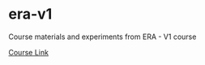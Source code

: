 # era-v1
Course materials and experiments from ERA - V1 course

[Course Link](https://canvas.instructure.com/courses/6743641)
